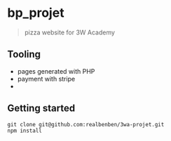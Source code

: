 # bp_projet

> pizza website for 3W Academy


## Tooling

- pages generated with PHP 
- payment with stripe
- 

## Getting started

```console
git clone git@github.com:realbenben/3wa-projet.git 
npm install

````
